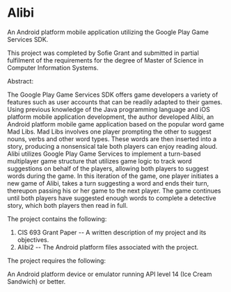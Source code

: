 # Alibi
An Android platform mobile application utilizing the Google Play Game Services SDK.

This project was completed by Sofie Grant and submitted in partial fulfilment of the requirements for the degree of Master of Science in Computer Information Systems.

Abstract:

The Google Play Game Services SDK offers game developers a variety of features such as user accounts that can be readily adapted to their games. Using previous knowledge of the Java programming language and iOS platform mobile application development, the author developed Alibi, an Android platform mobile game application based on the popular word game Mad Libs. Mad Libs involves one player prompting the other to suggest nouns, verbs and other word types. These words are then inserted into a story, producing a nonsensical tale both players can enjoy reading aloud. Alibi utilizes Google Play Game Services to implement a turn-based multiplayer game structure that utilizes game logic to track word suggestions on behalf of the players, allowing both players to suggest words during the game. In this iteration of the game, one player initiates a new game of Alibi, takes a turn suggesting a word and ends their turn, thereupon passing his or her game to the next player. The game continues until both players have suggested enough words to complete a detective story, which both players then read in full.

The project contains the following:

1) CIS 693 Grant Paper -- A written description of my project and its objectives.
2) Alibi2 -- The Android platform files associated with the project.

The project requires the following:

An Android platform device or emulator running API level 14 (Ice Cream Sandwich) or better.